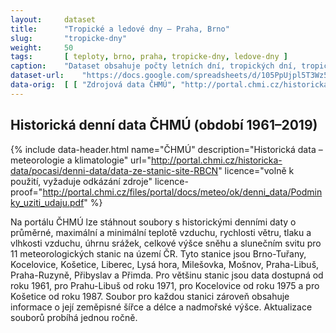 ```yaml
---
layout:     dataset
title:      "Tropické a ledové dny – Praha, Brno"
slug:       "tropicke-dny"
weight:     50
tags:       [ teploty, brno, praha, tropicke-dny, ledove-dny ]
caption:    "Dataset obsahuje počty letních dní, tropických dní, tropických nocí, ledových dní, mrazových dní a dní sněhem, lineární trend a klouzavý průměr počtu ledových a tropických dní přes 5 let pro Prahu-Ruzyni a Brno-Tuřany v období let 1961–2019."
dataset-url:    "https://docs.google.com/spreadsheets/d/105PpUjpl5T3Wz5oFMUQYBj-KaqAUU6zF-Vv-RQ1zj3E/edit?usp=sharing"
data-orig:  [ [ "Zdrojová data ČHMÚ", "http://portal.chmi.cz/historicka-data/pocasi/denni-data/data-ze-stanic-site-RBCN" ] ]
---
```

<div class="section"><div class="container" markdown="1">

## Historická denní data ČHMÚ (období 1961–2019)

{% include data-header.html
    name="ČHMÚ"
    description="Historická data – meteorologie a klimatologie"
    url="http://portal.chmi.cz/historicka-data/pocasi/denni-data/data-ze-stanic-site-RBCN"
    licence="volně k použití, vyžaduje odkázání zdroje"
    licence-proof="http://portal.chmi.cz/files/portal/docs/meteo/ok/denni_data/Podminky_uziti_udaju.pdf"
%}

Na portálu ČHMÚ lze stáhnout soubory s historickými denními daty o průměrné, maximální a minimální teplotě vzduchu, rychlosti větru, tlaku a vlhkosti vzduchu, úhrnu srážek, celkové výšce sněhu a slunečním svitu pro 11 meteorologických stanic na území ČR. Tyto stanice jsou Brno-Tuřany, Kocelovice, Košetice, Liberec, Lysá hora, Milešovka, Mošnov, Praha-Libuš, Praha-Ruzyně, Přibyslav a Přimda. Pro většinu stanic jsou data dostupná od roku 1961, pro Prahu-Libuš od roku 1971, pro Kocelovice od roku 1975 a pro Košetice od roku 1987. Soubor pro každou stanici zároveň obsahuje informace o její zeměpisné šířce a délce a nadmořské výšce. Aktualizace souborů probíhá jednou ročně.

</div></div>
